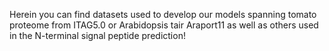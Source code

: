 Herein you can find datasets used to develop our models spanning tomato proteome from ITAG5.0 or Arabidopsis tair Araport11 as well as others used in the N-terminal signal peptide prediction!
